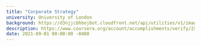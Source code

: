 ```yaml
---
title: "Corporate Strategy"
university: University of London
background: https://d3njjcbhbojbot.cloudfront.net/api/utilities/v1/imageproxy/http://coursera-university-assets.s3.amazonaws.com/fb/b28a301e0211e8a40e23e4176c8e4a/UoL-Logo_180x180.png?auto=format%2Ccompress&dpr=1&w=80&h=80
description: https://www.coursera.org/account/accomplishments/verify/2XXCRC4422D3
date: 2021-09-01 00:00:00 -0400
---
```


